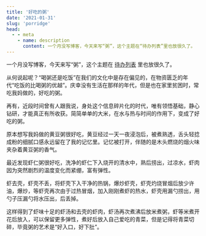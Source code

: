```yaml
---
title: '好吃的粥'
date: '2021-01-31'
slug: 'porridge'
head:
  - - meta
    - name: description
      content: 一个月没写博客，今天来写“粥”，这个主题在“待办列表”里也放很久了。
---
```


一个月没写博客，今天来写“粥”，这个主题在 [待办列表](https://github.com/zsdycs/lipk.org/issues/15) 里也放很久了。

从何说起呢？“喝粥还是吃饭”在我们的文化中是存在偏见的，在物资匮乏的年代“吃饭的比喝粥的优越”。庆幸没有生活在那样的年代，但是也在家里贫困时，常吃我妈做的，好吃的粥。

再有，近段时间曾有人跟我说，身处这个信息碎片化的时代，唯有领悟基础，静心钻研，才能真正有所收获。简简单单的大米，在水与热与时间的作用下，变成了好吃的粥。

原本想写我妈做的黄豆粥很好吃，黄豆经过一天一夜浸泡后，被煮熟透，舌头轻捻成粉的细腻口感永远留在了我的记忆里。记忆被打开，伴随的是木头燃烧的烟火味夹杂着黄豆粥的香气。

最近发现虾仁粥很好吃，洗净的虾仁下入烧开的清水中，熟后捞出，过凉水，虾肉因为突然剧烈的温度变化而紧绷，富有弹性。

虾去壳，虾壳不丢，将虾壳下入干净的热锅，爆炒虾壳，虾壳灼烧冒烟后放少许油，爆炒，等虾壳再次由于过热冒烟，加入刚刚煮虾的热水，虾壳用漏勺捞出，用勺子压漏勺将水压出，后丢掉。

这样得到了虾味十足的虾汤和去壳的虾肉，虾汤再次煮沸后放米煮粥，虾等米煮开花后放入，可以保留更多弹性，煮好后放入自己爱吃的青菜，但是记得将青菜切碎，毕竟粥的艺术是“好入口，好下肚”。
